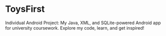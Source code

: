 # ToysFirst
Individual Android Project: My Java, XML, and SQLite-powered Android app for university coursework. Explore my code, learn, and get inspired!
